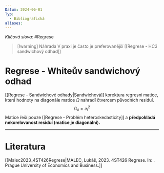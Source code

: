 ```yaml
---
Datum: 2024-06-01
Typ:
  - Bibliografická
aliases:
---
```

*Klíčová slova:* #Regrese 

> [!warning] Náhrada
> V praxi je často je preferovanější [[Regrese - HC3 sandwichový odhad]]
# Regrese - Whiteův sandwichový odhad
[[Regrese - Sandwichové odhady|Sandwichová]] korektura regresní matice, která hodnoty na diagonále matice $\Omega$ nahradí čtvercem původních residuí.
$$
\Omega_{ii} = e^2_i
$$
Matice řeší pouze [[Regrese - Problém heteroskedasticity]] a **předpokládá nekorelovanost residuí (matice je diagonální).**



- - -
# Literatura
[[Malec2023_4ST426Regrese|MALEC, Lukáš, 2023. 4ST426 Regrese. In: . Prague University of Economics and Business.]]